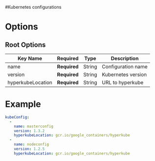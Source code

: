 #Kubernetes configurations

# Options
## Root Options
| Key Name | Required | Type | Description|
| --- | --- | --- | --- |
| name | __Required__ | String | Configuration name |
| version | __Required__ | String | Kubernetes version |
| hyperkubeLocation | __Required__ | String | URL to hyperkube |

# Example
```yaml
kubeConfig:
  - 
    name: masterconfig
    version: 1.3.2
    hyperkubeLocation: gcr.io/google_containers/hyperkube
  -
    name: nodeconfig
    version: 1.2.5
    hyperkubeLocation: gcr.io/google_containers/hyperkube
```
